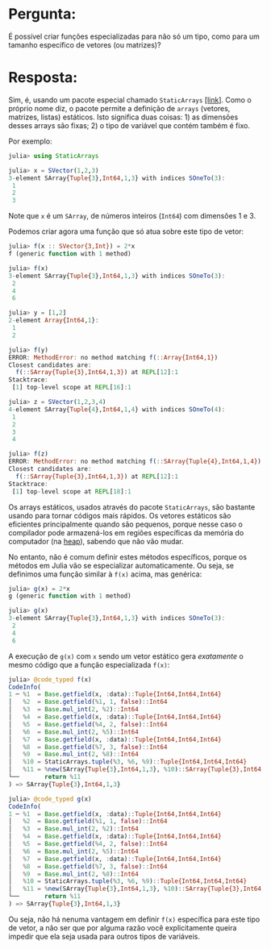 # Pergunta:

É possível criar funções especializadas para não só um tipo, como para um tamanho específico de vetores (ou matrizes)?

# Resposta:

Sim, é, usando um pacote especial chamado `StaticArrays` [[link]](https://github.com/JuliaArrays/StaticArrays.jl). 
Como o próprio nome diz, o pacote permite a definição de 
`arrays` (vetores, matrizes, listas) estáticos. Isto significa duas coisas: 1) as dimensões desses arrays são fixas;
2) o tipo de variável que contém também é fixo.

Por exemplo:

```julia
julia> using StaticArrays

julia> x = SVector(1,2,3)
3-element SArray{Tuple{3},Int64,1,3} with indices SOneTo(3):
 1
 2
 3

```
Note que `x` é um `SArray`, de números inteiros (`Int64`) com dimensões 1 e 3.

Podemos criar agora uma função que só atua sobre este tipo de vetor:

```julia
julia> f(x :: SVector{3,Int}) = 2*x
f (generic function with 1 method)

julia> f(x)
3-element SArray{Tuple{3},Int64,1,3} with indices SOneTo(3):
 2
 4
 6

julia> y = [1,2]
2-element Array{Int64,1}:
 1
 2

julia> f(y)
ERROR: MethodError: no method matching f(::Array{Int64,1})
Closest candidates are:
  f(::SArray{Tuple{3},Int64,1,3}) at REPL[12]:1
Stacktrace:
 [1] top-level scope at REPL[16]:1

julia> z = SVector(1,2,3,4)
4-element SArray{Tuple{4},Int64,1,4} with indices SOneTo(4):
 1
 2
 3
 4

julia> f(z)
ERROR: MethodError: no method matching f(::SArray{Tuple{4},Int64,1,4})
Closest candidates are:
  f(::SArray{Tuple{3},Int64,1,3}) at REPL[12]:1
Stacktrace:
 [1] top-level scope at REPL[18]:1


```

Os arrays estáticos, usados através do pacote `StaticArrays`, são bastante usando para tornar códigos mais
rápidos. Os vetores estáticos são eficientes principalmente quando são pequenos, porque nesse caso o compilador pode 
armazená-los em regiões específicas da memória do computador (na [heap](https://blog.pantuza.com/artigos/heap-vs-stack)), 
sabendo que não vão mudar.

No entanto, não é comum definir estes métodos específicos, porque os métodos em Julia vão se especializar 
automaticamente. Ou seja, se definimos uma função similar à `f(x)` acima, mas genérica:

```julia
julia> g(x) = 2*x
g (generic function with 1 method)

julia> g(x)
3-element SArray{Tuple{3},Int64,1,3} with indices SOneTo(3):
 2
 4
 6

```

A execução de `g(x)` com `x` sendo um vetor estático gera *exatamente* o mesmo código que a função especializada `f(x)`:

```julia
julia> @code_typed f(x)
CodeInfo(
1 ─ %1  = Base.getfield(x, :data)::Tuple{Int64,Int64,Int64}
│   %2  = Base.getfield(%1, 1, false)::Int64
│   %3  = Base.mul_int(2, %2)::Int64
│   %4  = Base.getfield(x, :data)::Tuple{Int64,Int64,Int64}
│   %5  = Base.getfield(%4, 2, false)::Int64
│   %6  = Base.mul_int(2, %5)::Int64
│   %7  = Base.getfield(x, :data)::Tuple{Int64,Int64,Int64}
│   %8  = Base.getfield(%7, 3, false)::Int64
│   %9  = Base.mul_int(2, %8)::Int64
│   %10 = StaticArrays.tuple(%3, %6, %9)::Tuple{Int64,Int64,Int64}
│   %11 = %new(SArray{Tuple{3},Int64,1,3}, %10)::SArray{Tuple{3},Int64,1,3}
└──       return %11
) => SArray{Tuple{3},Int64,1,3}

julia> @code_typed g(x)
CodeInfo(
1 ─ %1  = Base.getfield(x, :data)::Tuple{Int64,Int64,Int64}
│   %2  = Base.getfield(%1, 1, false)::Int64
│   %3  = Base.mul_int(2, %2)::Int64
│   %4  = Base.getfield(x, :data)::Tuple{Int64,Int64,Int64}
│   %5  = Base.getfield(%4, 2, false)::Int64
│   %6  = Base.mul_int(2, %5)::Int64
│   %7  = Base.getfield(x, :data)::Tuple{Int64,Int64,Int64}
│   %8  = Base.getfield(%7, 3, false)::Int64
│   %9  = Base.mul_int(2, %8)::Int64
│   %10 = StaticArrays.tuple(%3, %6, %9)::Tuple{Int64,Int64,Int64}
│   %11 = %new(SArray{Tuple{3},Int64,1,3}, %10)::SArray{Tuple{3},Int64,1,3}
└──       return %11
) => SArray{Tuple{3},Int64,1,3}


```

Ou seja, não há nenuma vantagem em definir `f(x)` específica para este tipo de vetor, a não ser que por alguma
razão você explicitamente queira impedir que ela seja usada para outros tipos de variáveis.











